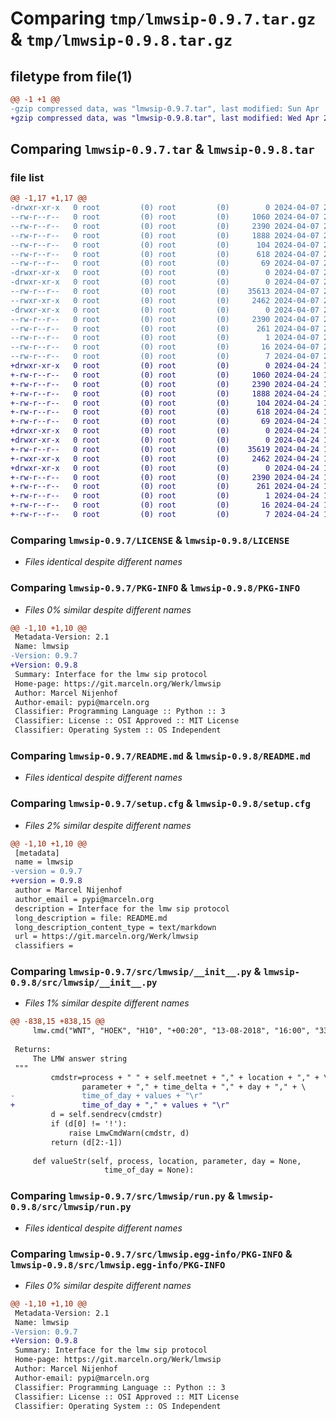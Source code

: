 # Comparing `tmp/lmwsip-0.9.7.tar.gz` & `tmp/lmwsip-0.9.8.tar.gz`

## filetype from file(1)

```diff
@@ -1 +1 @@
-gzip compressed data, was "lmwsip-0.9.7.tar", last modified: Sun Apr  7 21:03:48 2024, max compression
+gzip compressed data, was "lmwsip-0.9.8.tar", last modified: Wed Apr 24 14:10:41 2024, max compression
```

## Comparing `lmwsip-0.9.7.tar` & `lmwsip-0.9.8.tar`

### file list

```diff
@@ -1,17 +1,17 @@
-drwxr-xr-x   0 root         (0) root         (0)        0 2024-04-07 21:03:48.644086 lmwsip-0.9.7/
--rw-r--r--   0 root         (0) root         (0)     1060 2024-04-07 21:03:44.000000 lmwsip-0.9.7/LICENSE
--rw-r--r--   0 root         (0) root         (0)     2390 2024-04-07 21:03:48.644086 lmwsip-0.9.7/PKG-INFO
--rw-r--r--   0 root         (0) root         (0)     1888 2024-04-07 21:03:44.000000 lmwsip-0.9.7/README.md
--rw-r--r--   0 root         (0) root         (0)      104 2024-04-07 21:03:44.000000 lmwsip-0.9.7/pyproject.toml
--rw-r--r--   0 root         (0) root         (0)      618 2024-04-07 21:03:48.644086 lmwsip-0.9.7/setup.cfg
--rw-r--r--   0 root         (0) root         (0)       69 2024-04-07 21:03:44.000000 lmwsip-0.9.7/setup.py
-drwxr-xr-x   0 root         (0) root         (0)        0 2024-04-07 21:03:48.641086 lmwsip-0.9.7/src/
-drwxr-xr-x   0 root         (0) root         (0)        0 2024-04-07 21:03:48.643086 lmwsip-0.9.7/src/lmwsip/
--rw-r--r--   0 root         (0) root         (0)    35613 2024-04-07 21:03:44.000000 lmwsip-0.9.7/src/lmwsip/__init__.py
--rwxr-xr-x   0 root         (0) root         (0)     2462 2024-04-07 21:03:44.000000 lmwsip-0.9.7/src/lmwsip/run.py
-drwxr-xr-x   0 root         (0) root         (0)        0 2024-04-07 21:03:48.644086 lmwsip-0.9.7/src/lmwsip.egg-info/
--rw-r--r--   0 root         (0) root         (0)     2390 2024-04-07 21:03:48.000000 lmwsip-0.9.7/src/lmwsip.egg-info/PKG-INFO
--rw-r--r--   0 root         (0) root         (0)      261 2024-04-07 21:03:48.000000 lmwsip-0.9.7/src/lmwsip.egg-info/SOURCES.txt
--rw-r--r--   0 root         (0) root         (0)        1 2024-04-07 21:03:48.000000 lmwsip-0.9.7/src/lmwsip.egg-info/dependency_links.txt
--rw-r--r--   0 root         (0) root         (0)       16 2024-04-07 21:03:48.000000 lmwsip-0.9.7/src/lmwsip.egg-info/requires.txt
--rw-r--r--   0 root         (0) root         (0)        7 2024-04-07 21:03:48.000000 lmwsip-0.9.7/src/lmwsip.egg-info/top_level.txt
+drwxr-xr-x   0 root         (0) root         (0)        0 2024-04-24 14:10:41.049439 lmwsip-0.9.8/
+-rw-r--r--   0 root         (0) root         (0)     1060 2024-04-24 14:10:36.000000 lmwsip-0.9.8/LICENSE
+-rw-r--r--   0 root         (0) root         (0)     2390 2024-04-24 14:10:41.048439 lmwsip-0.9.8/PKG-INFO
+-rw-r--r--   0 root         (0) root         (0)     1888 2024-04-24 14:10:36.000000 lmwsip-0.9.8/README.md
+-rw-r--r--   0 root         (0) root         (0)      104 2024-04-24 14:10:36.000000 lmwsip-0.9.8/pyproject.toml
+-rw-r--r--   0 root         (0) root         (0)      618 2024-04-24 14:10:41.050439 lmwsip-0.9.8/setup.cfg
+-rw-r--r--   0 root         (0) root         (0)       69 2024-04-24 14:10:36.000000 lmwsip-0.9.8/setup.py
+drwxr-xr-x   0 root         (0) root         (0)        0 2024-04-24 14:10:41.042439 lmwsip-0.9.8/src/
+drwxr-xr-x   0 root         (0) root         (0)        0 2024-04-24 14:10:41.046439 lmwsip-0.9.8/src/lmwsip/
+-rw-r--r--   0 root         (0) root         (0)    35619 2024-04-24 14:10:36.000000 lmwsip-0.9.8/src/lmwsip/__init__.py
+-rwxr-xr-x   0 root         (0) root         (0)     2462 2024-04-24 14:10:36.000000 lmwsip-0.9.8/src/lmwsip/run.py
+drwxr-xr-x   0 root         (0) root         (0)        0 2024-04-24 14:10:41.048439 lmwsip-0.9.8/src/lmwsip.egg-info/
+-rw-r--r--   0 root         (0) root         (0)     2390 2024-04-24 14:10:40.000000 lmwsip-0.9.8/src/lmwsip.egg-info/PKG-INFO
+-rw-r--r--   0 root         (0) root         (0)      261 2024-04-24 14:10:41.000000 lmwsip-0.9.8/src/lmwsip.egg-info/SOURCES.txt
+-rw-r--r--   0 root         (0) root         (0)        1 2024-04-24 14:10:40.000000 lmwsip-0.9.8/src/lmwsip.egg-info/dependency_links.txt
+-rw-r--r--   0 root         (0) root         (0)       16 2024-04-24 14:10:41.000000 lmwsip-0.9.8/src/lmwsip.egg-info/requires.txt
+-rw-r--r--   0 root         (0) root         (0)        7 2024-04-24 14:10:41.000000 lmwsip-0.9.8/src/lmwsip.egg-info/top_level.txt
```

### Comparing `lmwsip-0.9.7/LICENSE` & `lmwsip-0.9.8/LICENSE`

 * *Files identical despite different names*

### Comparing `lmwsip-0.9.7/PKG-INFO` & `lmwsip-0.9.8/PKG-INFO`

 * *Files 0% similar despite different names*

```diff
@@ -1,10 +1,10 @@
 Metadata-Version: 2.1
 Name: lmwsip
-Version: 0.9.7
+Version: 0.9.8
 Summary: Interface for the lmw sip protocol
 Home-page: https://git.marceln.org/Werk/lmwsip
 Author: Marcel Nijenhof
 Author-email: pypi@marceln.org
 Classifier: Programming Language :: Python :: 3
 Classifier: License :: OSI Approved :: MIT License
 Classifier: Operating System :: OS Independent
```

### Comparing `lmwsip-0.9.7/README.md` & `lmwsip-0.9.8/README.md`

 * *Files identical despite different names*

### Comparing `lmwsip-0.9.7/setup.cfg` & `lmwsip-0.9.8/setup.cfg`

 * *Files 2% similar despite different names*

```diff
@@ -1,10 +1,10 @@
 [metadata]
 name = lmwsip
-version = 0.9.7
+version = 0.9.8
 author = Marcel Nijenhof
 author_email = pypi@marceln.org
 description = Interface for the lmw sip protocol
 long_description = file: README.md
 long_description_content_type = text/markdown
 url = https://git.marceln.org/Werk/lmwsip
 classifiers =
```

### Comparing `lmwsip-0.9.7/src/lmwsip/__init__.py` & `lmwsip-0.9.8/src/lmwsip/__init__.py`

 * *Files 1% similar despite different names*

```diff
@@ -838,15 +838,15 @@
     lmw.cmd("WNT", "HOEK", "H10", "+00:20", "13-08-2018", "16:00", "33/10;35/10")
 
 Returns:
     The LMW answer string
 """
         cmdstr=process + " " + self.meetnet + "," + location + "," + \
                parameter + "," + time_delta + "," + day + "," + \
-               time_of_day + values + "\r" 
+               time_of_day + "," + values + "\r" 
         d = self.sendrecv(cmdstr)
         if (d[0] != '!'):
             raise LmwCmdWarn(cmdstr, d)
         return (d[2:-1])
 
     def valueStr(self, process, location, parameter, day = None,
                     time_of_day = None):
```

### Comparing `lmwsip-0.9.7/src/lmwsip/run.py` & `lmwsip-0.9.8/src/lmwsip/run.py`

 * *Files identical despite different names*

### Comparing `lmwsip-0.9.7/src/lmwsip.egg-info/PKG-INFO` & `lmwsip-0.9.8/src/lmwsip.egg-info/PKG-INFO`

 * *Files 0% similar despite different names*

```diff
@@ -1,10 +1,10 @@
 Metadata-Version: 2.1
 Name: lmwsip
-Version: 0.9.7
+Version: 0.9.8
 Summary: Interface for the lmw sip protocol
 Home-page: https://git.marceln.org/Werk/lmwsip
 Author: Marcel Nijenhof
 Author-email: pypi@marceln.org
 Classifier: Programming Language :: Python :: 3
 Classifier: License :: OSI Approved :: MIT License
 Classifier: Operating System :: OS Independent
```

